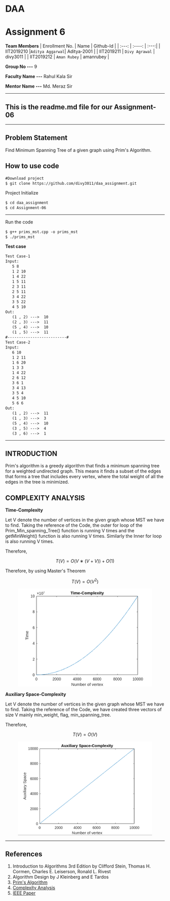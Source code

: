 # DAA
# Assignment 6
**Team Members**
| Enrollment No. | Name            | Github-Id   |
| :---:          |      :----:     |        :---:|
| IIT2019210     |`Aditya Aggarwal`| Aditya-2001 |
| IIT2019211     | `Divy Agrawal`  | divy3011    |
| IIT2019212     | `Aman Rubey`    | amanrubey   |

**Group No ---** 9

**Faculty Name ---** Rahul Kala Sir

**Mentor Name ---** Md. Meraz Sir


***

## This is the readme.md file for our Assignment-06
---
## Problem Statement
Find Minimum Spanning Tree of a given graph using Prim's Algorithm.


## How to use code
```
#Download project
$ git clone https://github.com/divy3011/daa_assignment.git
```
Project Initialize
```
$ cd daa_assignment
$ cd Assignment-06

```
---

Run the code
```
$ g++ prims_mst.cpp -o prims_mst
$ ./prims_mst
```


**Test case**

```
Test Case-1
Input:
   5 8
   1 2 10
   1 4 22
   1 5 11
   2 3 11
   2 5 11
   3 4 22
   3 5 22
   4 5 10
Out:
   (1 , 2) --->  10
   (2 , 3) --->  11
   (5 , 4) --->  10
   (1 , 5) --->  11
#--------------------------#
Test Case-2
Input:
   6 10
   1 2 11
   1 6 20
   1 3 3
   1 4 22
   2 6 12
   3 6 1
   3 4 13
   3 5 4
   4 5 10
   5 6 6
Out:
   (1 , 2) --->  11
   (1 , 3) --->  3
   (5 , 4) --->  10
   (3 , 5) --->  4
   (3 , 6) --->  1
```

---

## INTRODUCTION
Prim's algorithm is a greedy algorithm that finds a minimum spanning tree for a weighted undirected graph. This means it finds a subset of the edges that forms a tree that includes every vertex, where the total weight of all the edges in the tree is minimized. 



## COMPLEXITY ANALYSIS
**Time-Complexity**

Let  V  denote  the  number  of  vertices  in  the  given  graph whose MST we have to find. Taking the reference of the Code, the outer for loop  of  the  Prim_Min_spanning_Tree()  function  is  running  V times and the getMinWeight() function is also running V times. Similarly the Inner for loop is also running V times.

Therefore,

```math
    T(V) = O(V∗(V+V)) + O(1)
```
Therefore, by using Master's Theorem
```math
    T(V) = O(V^2)
```
<figure style="text-align: center;">
  <img src="./Assignment-06/Latex_Code/Time.png" alt="Time-Complexity Graph"/>
</figure>


**Auxiliary Space-Complexity**

Let  V  denote  the  number  of  vertices  in  the  given  graph whose MST we have to find. Taking  the  reference  of  the Code,  we  have created  three  vectors  of  size  V  mainly  min_weight,  flag, min_spanning_tree.

Therefore,

```math
    T(V) = O(V)
```
<figure style="text-align: center;">
  <img src="./Assignment-06/Latex_Code/Space.png" alt="Space-Complexity Graph"/>
</figure>


***
## References
1. Introduction to Algorithms 3rd Edition by Clifford Stein, Thomas H. Cormen, Charles E. Leiserson, Ronald L. Rivest
2. Algorithm Design by J Kleinberg and E Tardos
4. [Prim's Algorithm](https://en.wikipedia.org/wiki/Prim\%27s_algorithm)
5. [Complexity Analysis](https://stackoverflow.com/questions/11032015/how-to-find-time-complexity-of-an-algorithm)
6. [IEEE Paper](https://www.overleaf.com/latex/templates/ieee-conference-template-example/nsncsyjfmpxy)
